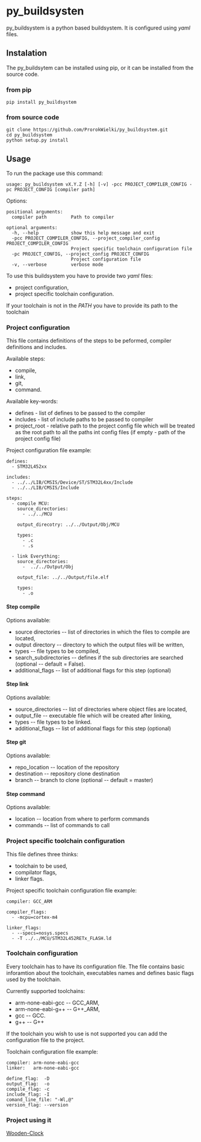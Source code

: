 # py_buildsysten

py_buildsystem is a python based buildsystem. It is configured using *yaml* files.

## Instalation

The py_buildsytem can be installed using pip, or it can be installed from the source code.

### from pip

```
pip install py_buildsystem
```

### from source code

```
git clone https://github.com/ProrokWielki/py_buildsystem.git
cd py_buildsystem
python setup.py install
```


## Usage

To run the package use this command:

```
usage: py_buildsystem vX.Y.Z [-h] [-v] -pcc PROJECT_COMPILER_CONFIG -pc PROJECT_CONFIG [compiler path]
```

Options:

```
positional arguments:
  compiler path         Path to compiler

optional arguments:
  -h, --help            show this help message and exit
  -pcc PROJECT_COMPILER_CONFIG, --project_compiler_config PROJECT_COMPILER_CONFIG
                        Project specific toolchain configuration file
  -pc PROJECT_CONFIG, --project_config PROJECT_CONFIG
                        Project configuration file
  -v, --verbose         verbose mode
```

To use this buildsystem you have to provide two *yaml* files:

* project configuration,
* project specific toolchain configuration.

If your toolchain is not in the *PATH* you have to provide its path to the toolchain


### Project configuration


This file contains definitions of the steps to be peformed, compiler definitions and includes.

Available steps:

* compile,
* link,
* git,
* command.

Available key-words:

* defines - list of defines to be passed to the compiler
* includes - list of include paths to be passed to compiler
* project_root - relative path to the project config file which will be treated as the root path to all the paths int config files (if empty - path of the project config file)

Project configuration file example:

```
defines:
  - STM32L452xx

includes:
  - ../../LIB/CMSIS/Device/ST/STM32L4xx/Include
  - ../../LIB/CMSIS/Include

steps:
  - compile MCU:
    source_directories:
      - ../../MCU

    output_direcotry: ../../Output/Obj/MCU

    types:
      - .c
      - .s

  - link Everything:
    source_directories:
      -  ../../Output/Obj

    output_file: ../../Output/file.elf

    types:
      - .o
```


#### Step compile

Options available:

* source directories -- list of directories in which the files to compile are located,
* output directory -- directory to which the output files will be written,
* types -- file types to be compiled,
* search_subdirectories -- defines if the sub directories are searched (optional -- default = False).
* additional_flags -- list of additional flags for this step (optional)

#### Step link

Options available:

* source_directories -- list of directories where object files are located,
* output_file -- executable file which will be created after linking,
* types -- file types to be linked.
* additional_flags -- list of additional flags for this step (optional)

#### Step git

Options available:

* repo_location -- location of the repository
* destination -- repository clone destination
* branch --  branch to clone (optional -- default = master)

#### Step command

Options available:

* location -- location from where to perform commands
* commands -- list of commands to call

### Project specific toolchain configuration

This file defines three thinks:

* toolchain to be used,
* compilator flags,
* linker flags.

Project specific toolchain configuration file example:

```
compiler: GCC_ARM

compiler_flags:
  - -mcpu=cortex-m4

linker_flags:
  - --specs=nosys.specs
  - -T ../../MCU/STM32L452RETx_FLASH.ld
```

### Toolchain configuration

Every toolchain has to have its configuration file. The file contains basic inforamtion about the toolchain, executables names and defines basic flags used by the toolchain.

Currently supported toolchains:
* arm-none-eabi-gcc -- GCC_ARM,
* arm-none-eabi-g++ -- G++_ARM,
* gcc -- GCC.
* g++ -- G++

If the toolchain you wish to use is not supported you can add the configuration file to the project.

Toolchain configuration file example:

```
compiler: arm-none-eabi-gcc
linker:   arm-none-eabi-gcc

define_flag:  -D
output_flag:  -o
compile_flag: -c
include_flag: -I
comand_line_file: "-Wl,@"
version_flag: --version
```

### Project using it
[Wooden-Clock](https://github.com/ProrokWielki/Wooden-Clock)


